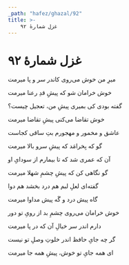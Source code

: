 ```yaml
---
_path: "hafez/ghazal/92"
title: >-
    غزل شمارهٔ ۹۲
---
```

# غزل شمارهٔ ۹۲

<div class="b" id="bn1"><div class="m1"><p>میرِ من خوش می‌روی کاندر سر و پا میرمت</p></div>
<div class="m2"><p>خوش خرامان شو که پیشِ قدِ رعنا میرمت</p></div></div>
<div class="b" id="bn2"><div class="m1"><p>گفته بودی کی بمیری پیشِ من، تعجیل چیست؟</p></div>
<div class="m2"><p>خوش تقاضا می‌کنی پیشِ تقاضا میرمت</p></div></div>
<div class="b" id="bn3"><div class="m1"><p>عاشق و مخمور و مهجورم بتِ ساقی کجاست</p></div>
<div class="m2"><p>گو که بِخرامَد که پیشِ سرو بالا میرمت</p></div></div>
<div class="b" id="bn4"><div class="m1"><p>آن که عمری شد که تا بیمارم از سودایِ او</p></div>
<div class="m2"><p>گو نگاهی کن که پیشِ چشمِ شهلا میرمت</p></div></div>
<div class="b" id="bn5"><div class="m1"><p>گفته‌ای لعلِ لبم هم درد بخشد هم دوا</p></div>
<div class="m2"><p>گاه پیش درد و گَه پیش مداوا میرمت</p></div></div>
<div class="b" id="bn6"><div class="m1"><p>خوش خرامان می‌روی چشمِ بد از رویِ تو دور</p></div>
<div class="m2"><p>دارم اندر سر خیالِ آن که در پا میرمت</p></div></div>
<div class="b" id="bn7"><div class="m1"><p>گر چه جایِ حافظ اندر خلوتِ وصلِ تو نیست</p></div>
<div class="m2"><p>ای همه جایِ تو خوش، پیشِ همه جا میرمت</p></div></div>
